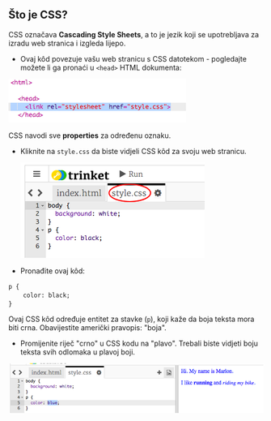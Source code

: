## Što je CSS?

CSS označava **Cascading Style Sheets**, a to je jezik koji se upotrebljava za izradu web stranica i izgleda lijepo.

+ Ovaj kôd povezuje vašu web stranicu s CSS datotekom - pogledajte možete li ga pronaći u `<head>` HTML dokumenta:

![screenshot](images/birthday-css-link.png)

CSS navodi sve **properties** za određenu oznaku.

+ Kliknite na `style.css` da biste vidjeli CSS kôd za svoju web stranicu.
    
    ![screenshot](images/birthday-css-tab.png)

+ Pronađite ovaj kôd:

```html
p {
    color: black;
}
```

Ovaj CSS kôd određuje entitet za stavke (`p`), koji kaže da boja teksta mora biti crna. Obavijestite američki pravopis: "boja".

+ Promijenite riječ "crno" u CSS kodu na "plavo". Trebali biste vidjeti boju teksta svih odlomaka u plavoj boji.

![screenshot](images/birthday-edit-css.png)